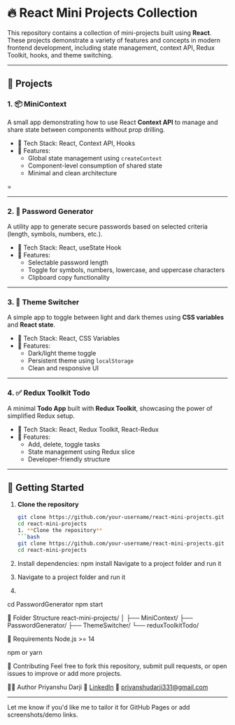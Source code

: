 # 🔥 React Mini Projects Collection

This repository contains a collection of mini-projects built using **React**. These projects demonstrate a variety of features and concepts in modern frontend development, including state management, context API, Redux Toolkit, hooks, and theme switching.

---

## 🧩 Projects

### 1. 📦 MiniContext
A small app demonstrating how to use React **Context API** to manage and share state between components without prop drilling.

- 🔧 Tech Stack: React, Context API, Hooks
- 🎯 Features:
  - Global state management using `createContext`
  - Component-level consumption of shared state
  - Minimal and clean architecture

=

---

### 2. 🔐 Password Generator
A utility app to generate secure passwords based on selected criteria (length, symbols, numbers, etc.).

- 🔧 Tech Stack: React, useState Hook
- 🎯 Features:
  - Selectable password length
  - Toggle for symbols, numbers, lowercase, and uppercase characters
  - Clipboard copy functionality


---

### 3. 🎨 Theme Switcher
A simple app to toggle between light and dark themes using **CSS variables** and **React state**.

- 🔧 Tech Stack: React, CSS Variables
- 🎯 Features:
  - Dark/light theme toggle
  - Persistent theme using `localStorage`
  - Clean and responsive UI


---

### 4. ✅ Redux Toolkit Todo
A minimal **Todo App** built with **Redux Toolkit**, showcasing the power of simplified Redux setup.

- 🔧 Tech Stack: React, Redux Toolkit, React-Redux
- 🎯 Features:
  - Add, delete, toggle tasks
  - State management using Redux slice
  - Developer-friendly structure


---

## 🚀 Getting Started

1. **Clone the repository**
   ```bash
   git clone https://github.com/your-username/react-mini-projects.git
   cd react-mini-projects
   1. **Clone the repository**
   ```bash
   git clone https://github.com/your-username/react-mini-projects.git
   cd react-mini-projects


2. Install dependencies:
npm install
Navigate to a project folder and run it

3. Navigate to a project folder and run it
4. 
cd PasswordGenerator
npm start

📂 Folder Structure
react-mini-projects/
│
├── MiniContext/
├── PasswordGenerator/
├── ThemeSwitcher/
└── reduxToolkitTodo/

📌 Requirements
Node.js >= 14

npm or yarn

🙌 Contributing
Feel free to fork this repository, submit pull requests, or open issues to improve or add more projects.


👨‍💻 Author
Priyanshu Darji
🔗 [LinkedIn](www.linkedin.com/in/priyanshudarji)
📧 priyanshudarji331@gmail.com

---

Let me know if you'd like me to tailor it for GitHub Pages or add screenshots/demo links.
